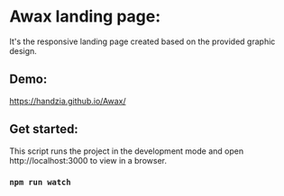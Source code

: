 # Awax landing page:
It's the responsive landing page created based on the provided graphic design. 

## Demo:

https://handzia.github.io/Awax/

## Get started:

This script runs the project in the development mode and open http://localhost:3000 to view in a browser.
### `npm run watch`

